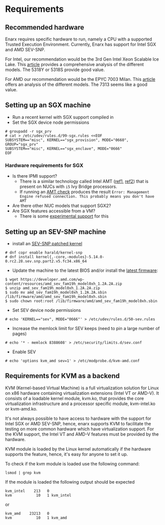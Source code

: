 # Requirements

## Recommended hardware

Enarx requires specific hardware to run, namely a CPU with a supported Trusted Execution Environment. Currently, Enarx has support for Intel SGX and AMD SEV-SNP.

For Intel, our recommendation would be the 3rd Gen Intel Xeon Scalable Ice Lake. This [article](https://www.servethehome.com/3rd-gen-intel-xeon-scalable-ice-lake-sku-list-and-value-analysis/) provides a comprehensive analysis of the different models. The 5318Y or 5318S provide good value.

For AMD our recommendation would be the EPYC 7003 Milan. This [article](https://www.servethehome.com/amd-epyc-7003-milan-sku-list-and-value-analysis/) offers an analysis of the different models. The 7313 seems like a good value.

## Setting up an SGX machine
- Run a recent kernel with SGX support compiled in
- Set the SGX device node permissions

```console
# groupadd -r sgx_prv
# cat > /etc/udev/rules.d/99-sgx.rules <<EOF
SUBSYSTEM=="misc", KERNEL=="sgx_provision", MODE="0660", GROUP="sgx_prv"
SUBSYSTEM=="misc", KERNEL=="sgx_enclave", MODE="0666"
EOF
```

<!-- 
- aesmd maybe with podman? https://github.com/MADANA-IO/sgx-aesmd 
```console
# podman run --restart always -v /dev/sgx_enclave:/dev/sgx_enclave -v /dev/sgx_provision:/dev/sgx_provision --volume /var/run/aesmd:/var/run/aesmd --name aesmd ghcr.io/madana-io/sgx-aesmd:latest
```
-->

### Hardware requirements for SGX
- Is there IPMI support?
  - There is a similar technology called Intel AMT ([ref1](http://blog.dustinkirkland.com/2013/12/why-i-returned-all-of-my-i3-intel-nucs.html), [ref2](https://www.intel.com/content/www/us/en/support/articles/000026592/technologies.html)) that is present on NUCs with `i5` Ivy Bridge processors. 
  - If running an [AMT check](https://github.com/mjg59/mei-amt-check) produces the result `Error: Management Engine refused connection. This probably means you don't have AMT`
- Are there other NUC models that support SGX2?
- Are SGX features accessible from a VM?
  - There is some [experimental support](https://01.org/intel-software-guard-extensions/sgx-virtualization) for this

## Setting up an SEV-SNP machine
- install an [SEV-SNP patched kernel](https://github.com/AMDESE/linux/tree/sev-snp-part2-v5)

```console
# dnf copr enable harald/kernel-snp 
# dnf install kernel{,-core,-modules}-5.14.0-0.rc2.28.sev.snp.part2.v5.fc34.x86_64
```

- Update the machine to the latest BIOS and/or install the [latest firmware](https://developer.amd.com/sev/):

```console
$ wget https://developer.amd.com/wp-content/resources/amd_sev_fam19h_model0xh_1.2A.2A.zip
$ unzip amd_sev_fam19h_model0xh_1.2A.2A.zip
$ sudo mv amd_sev_fam19h_model0xh_1.2A.2A.sbin /lib/firmware/amd/amd_sev_fam19h_model0xh.sbin
$ sudo chown root:root /lib/firmware/amd/amd_sev_fam19h_model0xh.sbin
```

- Set SEV device node permissions

```console
# echo 'KERNEL=="sev", MODE="0666"' > /etc/udev/rules.d/50-sev.rules
```
- Increase the memlock limit for SEV keeps (need to pin a large number of pages)

```console
# echo '* - memlock 8388608' > /etc/security/limits.d/sev.conf
```
- Enable SEV

```console
# echo 'options kvm_amd sev=1' > /etc/modprobe.d/kvm-amd.conf
```

## Requirements for KVM as a backend

KVM (Kernel-based Virtual Machine) is a full virtualization solution for Linux on x86 hardware containing virtualization extensions (Intel VT or AMD-V). It consists of a loadable kernel module, kvm.ko, that provides the core virtualization infrastructure and a processor specific module, kvm-intel.ko or kvm-amd.ko.

It's not always possible to have access to hardware with the support for Intel SGX or AMD SEV-SNP, hence, enarx supports KVM to facilitate the testing on more common hardware which have virtualization support. For the KVM support, the Intel VT and AMD-V features must be provided by the hardware.

KVM module is loaded by the Linux kernel automatically if the hardware supports the feature, hence, it's easy for anyone to set it up.

To check if the kvm module is loaded use the following command:
```console
lsmod | grep kvm
```

If the module is loaded the following output should be expected
```console
kvm_intel    213   0
kvm 	      10   1 kvm_intel
```
or
```console
kvm_amd    23213   0
kvm 	      10   1 kvm_amd
```